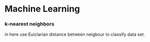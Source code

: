 # Machine Learning

<h3>k-nearest neighbors</h3>

in here use Euiclarian distance between neigbour to classify data set. 


